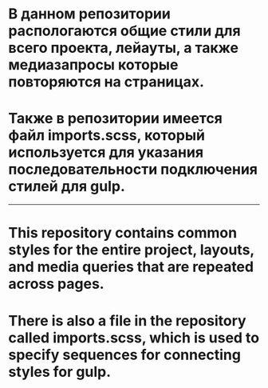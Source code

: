 # В данном репозитории распологаются общие стили для всего проекта, лейауты, а также медиазапросы которые повторяются на страницах.

# Также в репозитории имеется файл imports.scss, который используется для указания последовательности подключения стилей для gulp.

---

# This repository contains common styles for the entire project, layouts, and media queries that are repeated across pages.

# There is also a file in the repository called imports.scss, which is used to specify sequences for connecting styles for gulp.
